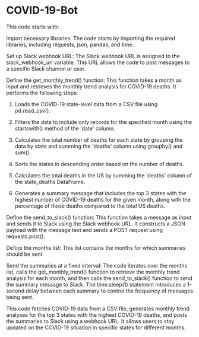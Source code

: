 # COVID-19-Bot
This code starts with:

Import necessary libraries: The code starts by importing the required libraries, including requests, json, pandas, and time.

Set up Slack webhook URL: The Slack webhook URL is assigned to the slack_webhook_url variable. This URL allows the code to post messages to a specific Slack channel or user.

Define the get_monthly_trend() function: This function takes a month as input and retrieves the monthly trend analysis for COVID-19 deaths. It performs the following steps:

1. Loads the COVID-19 state-level data from a CSV file using pd.read_csv().

2. Filters the data to include only records for the specified month using the startswith() method of the 'date' column.

3. Calculates the total number of deaths for each state by grouping the data by state and summing the 'deaths' column using groupby() and sum().

4. Sorts the states in descending order based on the number of deaths.

5. Calculates the total deaths in the US by summing the 'deaths' column of the state_deaths DataFrame.

6. Generates a summary message that includes the top 3 states with the highest number of COVID-19 deaths for the given month, along with the percentage of those deaths compared to the total US deaths.

Define the send_to_slack() function: This function takes a message as input and sends it to Slack using the Slack webhook URL. It constructs a JSON payload with the message text and sends a POST request using requests.post().

Define the months list: This list contains the months for which summaries should be sent.

Send the summaries at a fixed interval: The code iterates over the months list, calls the get_monthly_trend() function to retrieve the monthly trend analysis for each month, and then calls the send_to_slack() function to send the summary message to Slack. The time.sleep(1) statement introduces a 1-second delay between each summary to control the frequency of messages being sent.

This code fetches COVID-19 data from a CSV file, generates monthly trend analyses for the top 3 states with the highest COVID-19 deaths, and posts the summaries to Slack using a webhook URL. It allows users to stay updated on the COVID-19 situation in specific states for different months.
